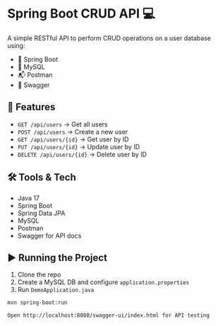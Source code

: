 # Spring Boot CRUD API 💻

A simple RESTful API to perform CRUD operations on a user database using:

- 🔧 Spring Boot
- 💽 MySQL
- 📬 Postman
- 📘 Swagger

## 📌 Features

- `GET /api/users` → Get all users
- `POST /api/users` → Create a new user
- `GET /api/users/{id}` → Get user by ID
- `PUT /api/users/{id}` → Update user by ID
- `DELETE /api/users/{id}` → Delete user by ID

## 🛠️ Tools & Tech
- Java 17
- Spring Boot
- Spring Data JPA
- MySQL
- Postman
- Swagger for API docs

## ▶️ Running the Project

1. Clone the repo
2. Create a MySQL DB and configure `application.properties`
3. Run `DemoApplication.java`

```bash
mvn spring-boot:run

Open http://localhost:8080/swagger-ui/index.html for API testing